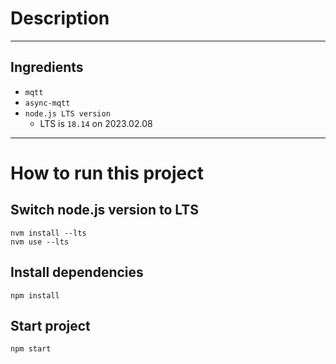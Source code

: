 # Description

---

## Ingredients
- `mqtt`
- `async-mqtt`
- `node.js LTS version`
  - LTS is `18.14` on 2023.02.08

---

# How to run this project

## Switch node.js version to LTS
```shell
nvm install --lts
nvm use --lts
```

## Install dependencies
```shell
npm install
```

## Start project
```shell
npm start
```